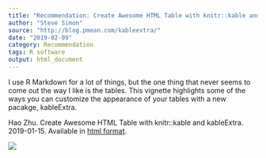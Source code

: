 ```yaml
---
title: "Recommendation: Create Awesome HTML Table with knitr::kable and kableExtra"
author: "Steve Simon"
source: "http://blog.pmean.com/kableextra/"
date: "2019-02-09"
category: Recommendation
tags: R software
output: html_document
---
```


I use R Markdown for a lot of things, but the one thing that never seems
to come out the way I like is the tables. This vignette highlights some
of the ways you can customize the appearance of your tables with a new
pacakge, kableExtra.

<!---More--->

Hao Zhu. Create Awesome HTML Table with knitr::kable and kableExtra.
2019-01-15. Available in [html
format](https://haozhu233.github.io/kableExtra/awesome_table_in_html.html).

![](../../../web/images/kableextra01.png)




